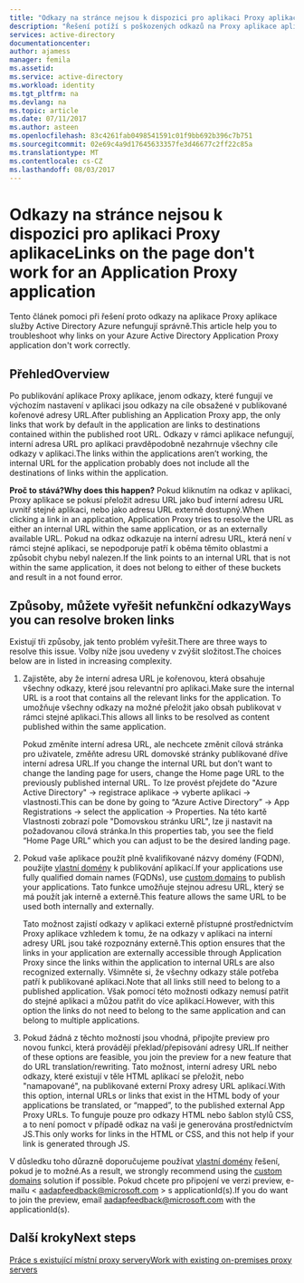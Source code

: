 ```yaml
---
title: "Odkazy na stránce nejsou k dispozici pro aplikaci Proxy aplikace | Microsoft Docs"
description: "Řešení potíží s poškozených odkazů na Proxy aplikace aplikací, které mají integrované s Azure AD"
services: active-directory
documentationcenter: 
author: ajamess
manager: femila
ms.assetid: 
ms.service: active-directory
ms.workload: identity
ms.tgt_pltfrm: na
ms.devlang: na
ms.topic: article
ms.date: 07/11/2017
ms.author: asteen
ms.openlocfilehash: 83c4261fab0498541591c01f9bb692b396c7b751
ms.sourcegitcommit: 02e69c4a9d17645633357fe3d46677c2ff22c85a
ms.translationtype: MT
ms.contentlocale: cs-CZ
ms.lasthandoff: 08/03/2017
---
```

# <a name="links-on-the-page-dont-work-for-an-application-proxy-application"></a><span data-ttu-id="0d6ce-103">Odkazy na stránce nejsou k dispozici pro aplikaci Proxy aplikace</span><span class="sxs-lookup"><span data-stu-id="0d6ce-103">Links on the page don't work for an Application Proxy application</span></span>

<span data-ttu-id="0d6ce-104">Tento článek pomoci při řešení proto odkazy na aplikace Proxy aplikace služby Active Directory Azure nefungují správně.</span><span class="sxs-lookup"><span data-stu-id="0d6ce-104">This article help you to troubleshoot why links on your Azure Active Directory Application Proxy application don't work correctly.</span></span>

## <a name="overview"></a><span data-ttu-id="0d6ce-105">Přehled</span><span class="sxs-lookup"><span data-stu-id="0d6ce-105">Overview</span></span> 
<span data-ttu-id="0d6ce-106">Po publikování aplikace Proxy aplikace, jenom odkazy, které fungují ve výchozím nastavení v aplikaci jsou odkazy na cíle obsažené v publikované kořenové adresy URL.</span><span class="sxs-lookup"><span data-stu-id="0d6ce-106">After publishing an Application Proxy app, the only links that work by default in the application are links to destinations contained within the published root URL.</span></span> <span data-ttu-id="0d6ce-107">Odkazy v rámci aplikace nefungují, interní adresa URL pro aplikaci pravděpodobně nezahrnuje všechny cíle odkazy v aplikaci.</span><span class="sxs-lookup"><span data-stu-id="0d6ce-107">The links within the applications aren’t working, the internal URL for the application probably does not include all the destinations of links within the application.</span></span>

<span data-ttu-id="0d6ce-108">**Proč to stává?**</span><span class="sxs-lookup"><span data-stu-id="0d6ce-108">**Why does this happen?**</span></span> <span data-ttu-id="0d6ce-109">Pokud kliknutím na odkaz v aplikaci, Proxy aplikace se pokusí přeložit adresu URL jako buď interní adresu URL uvnitř stejné aplikaci, nebo jako adresu URL externě dostupný.</span><span class="sxs-lookup"><span data-stu-id="0d6ce-109">When clicking a link in an application, Application Proxy tries to resolve the URL as either an internal URL within the same application, or as an externally available URL.</span></span> <span data-ttu-id="0d6ce-110">Pokud na odkaz odkazuje na interní adresu URL, která není v rámci stejné aplikaci, se nepodporuje patří k oběma těmito oblastmi a způsobit chybu nebyl nalezen.</span><span class="sxs-lookup"><span data-stu-id="0d6ce-110">If the link points to an internal URL that is not within the same application, it does not belong to either of these buckets and result in a not found error.</span></span>

## <a name="ways-you-can-resolve-broken-links"></a><span data-ttu-id="0d6ce-111">Způsoby, můžete vyřešit nefunkční odkazy</span><span class="sxs-lookup"><span data-stu-id="0d6ce-111">Ways you can resolve broken links</span></span>

<span data-ttu-id="0d6ce-112">Existují tři způsoby, jak tento problém vyřešit.</span><span class="sxs-lookup"><span data-stu-id="0d6ce-112">There are three ways to resolve this issue.</span></span> <span data-ttu-id="0d6ce-113">Volby níže jsou uvedeny v zvýšit složitost.</span><span class="sxs-lookup"><span data-stu-id="0d6ce-113">The choices below are in listed in increasing complexity.</span></span>

1.  <span data-ttu-id="0d6ce-114">Zajistěte, aby že interní adresa URL je kořenovou, která obsahuje všechny odkazy, které jsou relevantní pro aplikaci.</span><span class="sxs-lookup"><span data-stu-id="0d6ce-114">Make sure the internal URL is a root that contains all the relevant links for the application.</span></span> <span data-ttu-id="0d6ce-115">To umožňuje všechny odkazy na možné přeložit jako obsah publikovat v rámci stejné aplikaci.</span><span class="sxs-lookup"><span data-stu-id="0d6ce-115">This allows all links to be resolved as content published within the same application.</span></span>

    <span data-ttu-id="0d6ce-116">Pokud změníte interní adresa URL, ale nechcete změnit cílová stránka pro uživatele, změňte adresu URL domovské stránky publikované dříve interní adresa URL.</span><span class="sxs-lookup"><span data-stu-id="0d6ce-116">If you change the internal URL but don’t want to change the landing page for users, change the Home page URL to the previously published internal URL.</span></span> <span data-ttu-id="0d6ce-117">To lze provést přejdete do "Azure Active Directory" -&gt; registrace aplikace -&gt; vyberte aplikaci -&gt; vlastnosti.</span><span class="sxs-lookup"><span data-stu-id="0d6ce-117">This can be done by going to “Azure Active Directory” -&gt; App Registrations -&gt; select the application -&gt; Properties.</span></span> <span data-ttu-id="0d6ce-118">Na této kartě Vlastnosti zobrazí pole "Domovskou stránku URL", lze ji nastavit na požadovanou cílová stránka.</span><span class="sxs-lookup"><span data-stu-id="0d6ce-118">In this properties tab, you see the field “Home Page URL” which you can adjust to be the desired landing page.</span></span>

2.  <span data-ttu-id="0d6ce-119">Pokud vaše aplikace použít plně kvalifikované názvy domény (FQDN), použijte [vlastní domény](https://docs.microsoft.com/azure/active-directory/active-directory-application-proxy-custom-domains) k publikování aplikací.</span><span class="sxs-lookup"><span data-stu-id="0d6ce-119">If your applications use fully qualified domain names (FQDNs), use [custom domains](https://docs.microsoft.com/azure/active-directory/active-directory-application-proxy-custom-domains) to publish your applications.</span></span> <span data-ttu-id="0d6ce-120">Tato funkce umožňuje stejnou adresu URL, který se má použít jak interně a externě.</span><span class="sxs-lookup"><span data-stu-id="0d6ce-120">This feature allows the same URL to be used both internally and externally.</span></span>

    <span data-ttu-id="0d6ce-121">Tato možnost zajistí odkazy v aplikaci externě přístupné prostřednictvím Proxy aplikace vzhledem k tomu, že na odkazy v aplikaci na interní adresy URL jsou také rozpoznány externě.</span><span class="sxs-lookup"><span data-stu-id="0d6ce-121">This option ensures that the links in your application are externally accessible through Application Proxy since the links within the application to internal URLs are also recognized externally.</span></span> <span data-ttu-id="0d6ce-122">Všimněte si, že všechny odkazy stále potřeba patří k publikované aplikaci.</span><span class="sxs-lookup"><span data-stu-id="0d6ce-122">Note that all links still need to belong to a published application.</span></span> <span data-ttu-id="0d6ce-123">Však pomocí této možnosti odkazy nemusí patřit do stejné aplikaci a můžou patřit do více aplikací.</span><span class="sxs-lookup"><span data-stu-id="0d6ce-123">However, with this option the links do not need to belong to the same application and can belong to multiple applications.</span></span>

3.  <span data-ttu-id="0d6ce-124">Pokud žádná z těchto možností jsou vhodná, připojíte preview pro novou funkci, která provádějí překlad/přepisování adresy URL.</span><span class="sxs-lookup"><span data-stu-id="0d6ce-124">If neither of these options are feasible, you join the preview for a new feature that do URL translation/rewriting.</span></span> <span data-ttu-id="0d6ce-125">Tato možnost, interní adresy URL nebo odkazy, které existují v těle HTML aplikací se přeložit, nebo "namapované", na publikované externí Proxy adresy URL aplikací.</span><span class="sxs-lookup"><span data-stu-id="0d6ce-125">With this option, internal URLs or links that exist in the HTML body of your applications be translated, or “mapped”, to the published external App Proxy URLs.</span></span> <span data-ttu-id="0d6ce-126">To funguje pouze pro odkazy HTML nebo šablon stylů CSS, a to není pomoct v případě odkaz na vaši je generována prostřednictvím JS.</span><span class="sxs-lookup"><span data-stu-id="0d6ce-126">This only works for links in the HTML or CSS, and this not help if your link is generated through JS.</span></span> 

<span data-ttu-id="0d6ce-127">V důsledku toho důrazně doporučujeme používat [vlastní domény](https://docs.microsoft.com/azure/active-directory/active-directory-application-proxy-custom-domains) řešení, pokud je to možné.</span><span class="sxs-lookup"><span data-stu-id="0d6ce-127">As a result, we strongly recommend using the [custom domains](https://docs.microsoft.com/azure/active-directory/active-directory-application-proxy-custom-domains) solution if possible.</span></span> <span data-ttu-id="0d6ce-128">Pokud chcete pro připojení ve verzi preview, e-mailu < aadapfeedback@microsoft.com > s applicationId(s).</span><span class="sxs-lookup"><span data-stu-id="0d6ce-128">If you do want to join the preview, email <aadapfeedback@microsoft.com> with the applicationId(s).</span></span>

## <a name="next-steps"></a><span data-ttu-id="0d6ce-129">Další kroky</span><span class="sxs-lookup"><span data-stu-id="0d6ce-129">Next steps</span></span>
[<span data-ttu-id="0d6ce-130">Práce s existující místní proxy servery</span><span class="sxs-lookup"><span data-stu-id="0d6ce-130">Work with existing on-premises proxy servers</span></span>](application-proxy-working-with-proxy-servers.md)

